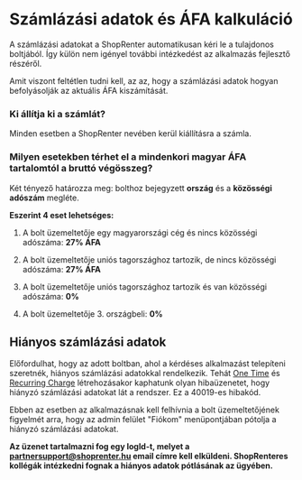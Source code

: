 # Számlázási adatok és ÁFA kalkuláció

A számlázási adatokat a ShopRenter automatikusan kéri le a tulajdonos boltjából. Így külön nem igényel további intézkedést
az alkalmazás fejlesztő részéről.

Amit viszont feltétlen tudni kell, az az, hogy a számlázási adatok hogyan befolyásolják az aktuális ÁFA kiszámítását.

### Ki állítja ki a számlát?

Minden esetben a ShopRenter nevében kerül kiállításra a számla.

### Milyen esetekben térhet el a mindenkori magyar ÁFA tartalomtól a bruttó végösszeg?

Két tényező határozza meg: bolthoz bejegyzett **ország** és a **közösségi adószám** megléte.

**Eszerint 4 eset lehetséges:**
1. A bolt üzemeltetője egy magyarországi cég és nincs közösségi adószáma: **27% ÁFA**

2. A bolt üzemeltetője uniós tagországhoz tartozik, de nincs közösségi adószáma: **27% ÁFA**

3. A bolt üzemeltetője uniós tagországhoz tartozik és van közösségi adószáma: **0%**

4. A bolt üzemeltetője 3. országbeli: **0%**

## Hiányos számlázási adatok

Előfordulhat, hogy az adott boltban, ahol a kérdéses alkalmazást telepíteni szeretnék,
hiányos számlázási adatokkal rendelkezik. 
Tehát [One Time](../docs/one_time_charge.md) és [Recurring Charge](../docs/recurring_charge.md) létrehozásakor kaphatunk olyan hibaüzenetet, hogy hiányzó számlázási adatokat lát a rendszer. Ez a 40019-es hibakód.

Ebben az esetben az alkalmazásnak kell felhívnia a bolt üzemeltetőjének figyelmét arra, hogy az admin felület "Fiókom" menüpontjában pótolja a hiányzó számlázási adatokat.

**Az üzenet tartalmazni fog egy logId-t, melyet a partnersupport@shoprenter.hu email címre kell elküldeni.
ShopRenteres kollégák intézkedni fognak a hiányos adatok pótlásának az ügyében.**
